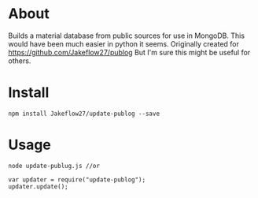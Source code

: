 About
=======
Builds a material database from public sources for use in MongoDB.
 This would have been much easier in python it seems. Originally created for 
 https://github.com/Jakeflow27/publog But I'm sure this might be useful for
 others.

# Install
    npm install Jakeflow27/update-publog --save

# Usage
    node update-publug.js //or
    
    var updater = require("update-publog");
    updater.update();
